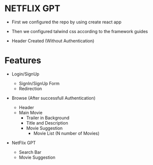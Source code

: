 # NETFLIX GPT
-   First we configured the repo by using create react app
-   Then we configured talwind css according to the framework guides

- Header Created (Without Authentication)

# Features 
-   Login/SignUp
    -   SignIn/SignUp Form
    -   Redirection


-   Browse (After successfull Authentication)
    - Header
    - Main Movie
        -   Trailer in Background
        -   Title and Description
        -   Movie Suggestion
            -   Movie List (N number of Movies)

-   NetFlix GPT
    - Search Bar
    - Movie Suggestion



